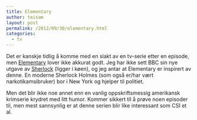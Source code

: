 ```yaml
---
title: Elementary
author: teisam
layout: post
permalink: /2012/09/30/elementary.html
categories:
  - tv
---
```

Det er kanskje tidlig å komme med en slakt av en tv-serie etter en episode, men [Elementary][1] lover ikke akkurat godt. Jeg har ikke sett BBC sin nye utgave av [Sherlock][2] (ligger i køen), og jeg antar at Elementary er inspirert av denne. En moderne Sherlock Holmes (som også er/har vært narkotikamsibruker) bor i New York og hjelper til politiet.

Men det blir ikke noe annet enn en vanlig oppskriftsmessig amerikansk krimserie krydret med litt humor. Kommer sikkert til å prøve noen episoder til, men mest sannsynlig er at denne serien blir like interessant som CSI et al.

 [1]: http://www.imdb.com/title/tt2191671/
 [2]: http://www.imdb.com/title/tt1475582/